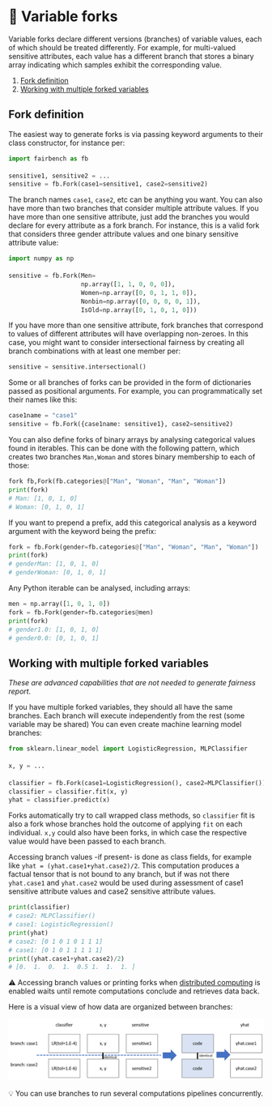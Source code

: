 # :checkered_flag: Variable forks

Variable forks declare different versions (branches) of variable
values, each of which should be treated differently.
For example, for multi-valued sensitive attributes,
each value has a different branch that stores a binary
array indicating which samples exhibit the corresponding value.

1. [Fork definition](#fork-definition)
3. [Working with multiple forked variables](#working-with-multiple-forked-variables)

## Fork definition

The easiest way to generate forks is via passing keyword
arguments to their class constructor, for instance per:

```python
import fairbench as fb

sensitive1, sensitive2 = ...
sensitive = fb.Fork(case1=sensitive1, case2=sensitive2)
```

The branch names `case1`, `case2`, etc can be anything you 
want. You can also have more than two branches that consider
multiple attribute values. If you have more than one sensitive
attribute, just add the branches you would declare for
every attribute as a fork branch.
For instance, this is a valid fork that considers three
gender attribute values and one binary sensitive attribute 
value:

```python
import numpy as np

sensitive = fb.Fork(Men=
                    np.array([1, 1, 0, 0, 0]), 
                    Women=np.array([0, 0, 1, 1, 0]), 
                    Nonbin=np.array([0, 0, 0, 0, 1]), 
                    IsOld=np.array([0, 1, 0, 1, 0]))
```

If you have more than one sensitive attribute,
fork branches that correspond to values of different attributes
will have overlapping non-zeroes.
In this case, you might want to consider intersectional fairness
by creating all branch combinations with at least
one member per:

```python 
sensitive = sensitive.intersectional()
```

Some or all branches of forks can be provided in 
the form of dictionaries passed as positional arguments.
For example, you can programmatically set their
names like this:
```python
case1name = "case1"
sensitive = fb.Fork({case1name: sensitive1}, case2=sensitive2)
```

You can also define forks of binary arrays 
by analysing categorical values found in iterables.
This can be done with the following pattern, which
creates two branches `Man,Woman` and stores binary
membership to each of those:

```python
fork fb,Fork(fb.categories@["Man", "Woman", "Man", "Woman"])
print(fork)
# Man: [1, 0, 1, 0]
# Woman: [0, 1, 0, 1]
```

If you want to prepend a prefix, add this categorical
analysis as a keyword argument with the keyword being
the prefix:

```python
fork = fb.Fork(gender=fb.categories@["Man", "Woman", "Man", "Woman"])
print(fork)
# genderMan: [1, 0, 1, 0]
# genderWoman: [0, 1, 0, 1]
```

Any Python iterable can be analysed, including arrays:

```python
men = np.array([1, 0, 1, 0])
fork = fb.Fork(gender=fb.categories@men)
print(fork)
# gender1.0: [1, 0, 1, 0]
# gender0.0: [0, 1, 0, 1]
```





## Working with multiple forked variables
*These are advanced capabilities that are not needed to generate fairness report.*

If you have multiple forked variables,
they should all have the same branches.
Each branch will execute independently 
from the rest (some variable may be shared)
You can even create machine learning model branches:

```python
from sklearn.linear_model import LogisticRegression, MLPClassifier

x, y = ...

classifier = fb.Fork(case1=LogisticRegression(), case2=MLPClassifier())
classifier = classifier.fit(x, y)
yhat = classifier.predict(x)
```

Forks automatically try to call wrapped class methods,
so `classifier` fit is also a fork whose branches
hold the outcome of applying `fit` on each individual.
`x,y` could also have been forks, in which case the respective
value would have been passed to each branch.

Accessing branch values -if present- is done as class fields,
for example like `yhat = (yhat.case1+yhat.case2)/2`. This 
computation produces a factual tensor that is not
bound to any branch, but if was not there `yhat.case1`
and `yhat.case2` would be used during assessment of
case1 sensitive attribute values and case2 sensitive
attribute values. 

```python
print(classifier)
# case2: MLPClassifier()
# case1: LogisticRegression()
print(yhat)
# case2: [0 1 0 1 0 1 1 1]
# case1: [0 1 0 1 1 1 1 1]
print((yhat.case1+yhat.case2)/2)
# [0.  1.  0.  1.  0.5 1.  1.  1. ]
```

:warning: Accessing branch values or printing
forks when
[distributed computing](distributed.md)
is enabled waits until remote computations
conclude and retrieves data back.

Here is a visual view of how data 
are organized between branches:

![branches](branches.png)

:bulb: You can use branches to run several computations
pipelines concurrently.
